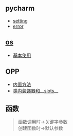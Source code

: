 ## pycharm
+ [setting](./doc/pycharm_setting.md)  
+ [error](./doc/pycharm_error.md)

## [os](./core/my_02_os)

+ [基本使用](./core/my_02_os/00_basic.py)

## OPP
+ [内置方法](core/my_03_OOP/00_magic.py)
+ [类内装饰器和__slots__](core/my_03_OOP/01_class_decorator.py)

## 函数
> 函数调用时->关键字参数  
> 创建函数时->默认参数